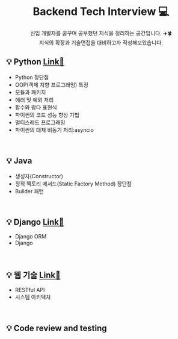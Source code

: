 
<div align="center"> <h1> Backend Tech Interview 💻</div>
<div align="center"> 신입 개발자를 꿈꾸며 공부했던 지식을 정리하는 공간입니다. ✈️🍀 
  <br>
  지식의 확장과 기술면접을 대비하고자 작성해보았습니다. 
  <br>
</div>



## :bulb: Python  [Link📄](https://github.com/dlwnsgur9242/Python_Backend_Interview/blob/main/%EC%9E%90%EA%B2%A9%EC%9A%94%EA%B1%B4/Python%EA%B0%9C%EB%85%90.txt)
+ Python 장단점
+ OOP(객체 지향 프로그래밍) 특징
+ 모듈과 패키지
+ 에러 및 예외 처리
+ 함수와 람다 표현식
+ 파이썬의 코드 성능 향상 기법
+ 멀티스레드 프로그래밍
+ 파이썬의 대체 비동기 처리:asyncio
<br>

## :bulb: Java
+ 생성자(Constructor)
+ 정적 팩토리 메서드(Static Factory Method) 장단점
+ Builder 패턴

<br>

## :bulb: Django [Link📄](https://github.com/dlwnsgur9242/Python_Backend_Interview/blob/main/%EC%9E%90%EA%B2%A9%EC%9A%94%EA%B1%B4/Django.md)
+ Django ORM
+ Django

<br>


## :bulb: 웹 기술 [Link📄](https://github.com/dlwnsgur9242/Python_Backend_Interview/blob/main/%EC%9E%90%EA%B2%A9%EC%9A%94%EA%B1%B4/%EC%9B%B9%20%EA%B8%B0%EC%88%A0.md)
+ RESTful API
+ 시스템 아키텍처

<br>


## :bulb: Code review and testing
<br>


